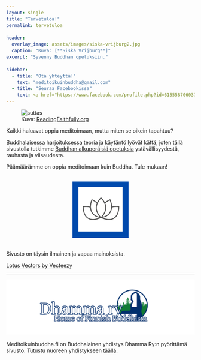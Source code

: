 ```yaml
---
layout: single
title: "Tervetuloa!"
permalink: tervetuloa

header:
  overlay_image: assets/images/siska-vrijburg2.jpg
  caption: "Kuva: [**Siska Vrijburg**]"
excerpt: "Syvenny Buddhan opetuksiin."

sidebar:
  - title: "Ota yhteyttä!"
    text: "meditoikuinbuddha@gmail.com"
  - title: "Seuraa Facebookissa"
    text: <a href="https://www.facebook.com/profile.php?id=61555870603768">Meditoi kuin Buddha</a>
---
```

<figure>
<img src="https://readingfaithfully.org/wp-content/uploads/2018/06/AllCovers-STORY-OneLine.jpg" alt="suttas">
  <figcaption>Kuva: <a href="https://readingfaithfully.org">ReadingFaithfully.org</a></figcaption>
</figure>

Kaikki haluavat oppia meditoimaan, mutta miten se oikein tapahtuu?

Buddhalaisessa harjoituksessa teoria ja käytäntö lyövät kättä, joten tällä sivustolla tutkimme <a href="https://meditoikuinbuddha.fi/kukabuddhaoli">Buddhan alkuperäisiä opetuksia</a> ystävällisyydestä, rauhasta ja viisaudesta. 

Päämäärämme on oppia meditoimaan kuin Buddha. Tule mukaan!

<br>
<center><img src="/assets/images/uusilogomini.png" alt="meditoikuinbuddhalogo"></center>
<br>

Sivusto on täysin ilmainen ja vapaa mainoksista.

<a href="https://www.vecteezy.com/free-vector/lotus">Lotus Vectors by Vecteezy</a>

<hr>

<a href="https://dhamma.fi">
<img src="assets/images/bannertransparent.png" alt="dhammary">
</a>

Meditoikuinbuddha.fi on Buddhalainen yhdistys Dhamma Ry:n pyörittämä sivusto. Tutustu nuoreen yhdistykseen <a href="https://dhamma.fi">täällä</a>. 













